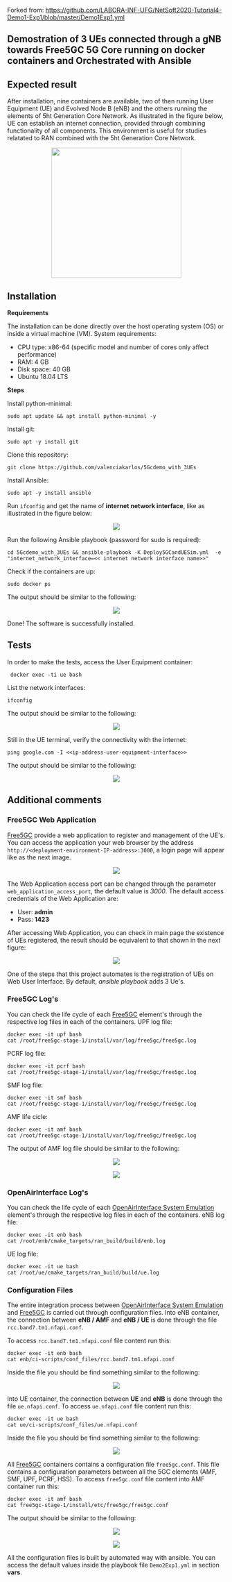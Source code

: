 
Forked from: https://github.com/LABORA-INF-UFG/NetSoft2020-Tutorial4-Demo1-Exp1/blob/master/Demo1Exp1.yml
## Demostration of 3 UEs connected through a gNB towards Free5GC 5G Core running on docker containers and Orchestrated with Ansible

## Expected result
After installation, nine containers are available, two of then running User Equipment (UE) and Evolved Node B (eNB) and the others running the elements of 5ht Generation Core Network. As illustrated in the figure below, UE can establish an internet connection, provided through combining functionality of all components. This environment is useful for studies relatated to RAN combined with the 5ht Generation Core Network.
<p align="center">
    <img src="images/demo2-exp1.png" height="300"/> 
</p>

## Installation

**Requirements**

The installation can be done directly over the host operating system (OS) or inside a virtual machine (VM). System requirements:
* CPU type: x86-64 (specific model and number of cores only affect performance)
* RAM: 4 GB
* Disk space: 40 GB
* Ubuntu 18.04 LTS

**Steps**

Install python-minimal:
```
sudo apt update && apt install python-minimal -y
```

Install git:
```
sudo apt -y install git
```

Clone this repository:
```
git clone https://github.com/valenciakarlos/5Gcdemo_with_3UEs
```

Install Ansible:
```
sudo apt -y install ansible
```

Run ```ifconfig``` and get the name of **internet network interface**, like as illustrated in the figure below:
<p align="center">
    <img src="images/if_config.PNG"/> 
</p>

Run the following Ansible playbook (password for sudo is required):
```
cd 5Gcdemo_with_3UEs && ansible-playbook -K Deploy5GCandUESim.yml  -e  "internet_network_interface=<< internet network interface name>>"
```

Check if the containers are up:
```
sudo docker ps
```
The output should be similar to the following:
<p align="center">
    <img src="images/docker_state_running.png"/> 
</p>

Done! The software is successfully installed.

## Tests

In order to make the tests, access the User Equipment container: 
``` 
 docker exec -ti ue bash 
```
 
 List the network interfaces:
```
ifconfig
```

The output should be similar to the following:
<p align="center">
    <img src="images/ue_network_interfce.png"/> 
</p>

Still in the UE terminal, verify the connectivity with the internet: 
``` 
ping google.com -I <<ip-address-user-equipment-interface>> 
```

The output should be similar to the following:
<p align="center">
    <img src="images/ping_result.png"/> 
</p>

## Additional comments
### Free5GC Web Application
[Free5GC](https://www.free5gc.org/) provide a web application to register and management of the UE's. You can access the application your web browser by the address ```http://<deployment-environment-IP-address>:3000```, a login page will appear like as the next image.
<p align="center">
    <img src="images/web_ui_login.png"/> 
</p>

The Web Application access port can be changed through the parameter ```web_application_access_port```, the default value is _3000_. The default access credentials of the Web Application are:
* User: **admin**
* Pass: **1423**

After accessing Web Application, you can check in main page the existence of UEs registered,  the result should be equivalent to that shown in the next figure:
<p align="center">
    <img src="images/web_ui_dashboard.png"/> 
</p>

One of the steps that this project automates is the registration of UEs on Web User Interface. By default, _ansible playbook_ adds 3 Ue's.

### Free5GC Log's
You can check the life cycle of each [Free5GC](https://www.free5gc.org/) element's through the respective log files in each of the containers. 
UPF log file:
```
docker exec -it upf bash
cat /root/free5gc-stage-1/install/var/log/free5gc/free5gc.log
```
PCRF log file:
```
docker exec -it pcrf bash
cat /root/free5gc-stage-1/install/var/log/free5gc/free5gc.log
```
SMF log file:
```
docker exec -it smf bash
cat /root/free5gc-stage-1/install/var/log/free5gc/free5gc.log
```
AMF life cicle:
```
docker exec -it amf bash
cat /root/free5gc-stage-1/install/var/log/free5gc/free5gc.log
```
The output of AMF log file should be similar to the following:
<p align="center">
    <img src="images/amf_life_cicle_log.png"/> 
</p>
<p align="center">
    <img src="images/amf_life_cicle_log_2.png"/> 
</p>

### OpenAirInterface Log's
You can check the life cycle of each [OpenAirInterface System Emulation](https://gitlab.eurecom.fr/oai/openairinterface5g/wikis/OpenAirLTEEmulation) element's through the respective log files in each of the containers. 
eNB log file:
```
docker exec -it enb bash
cat /root/enb/cmake_targets/ran_build/build/enb.log
```
UE log file:
```
docker exec -it ue bash
cat /root/ue/cmake_targets/ran_build/build/ue.log
```

### Configuration Files
The entire integration process between [OpenAirInterface System Emulation](https://gitlab.eurecom.fr/oai/openairinterface5g/wikis/OpenAirLTEEmulation) and [Free5GC](https://www.free5gc.org/) is carried out through configuration files. Into eNB container, the connection between **eNB / AMF** and **eNB / UE** is done through the file ``` rcc.band7.tm1.nfapi.conf ```.

To access ``` rcc.band7.tm1.nfapi.conf ``` file content run this:
```
docker exec -it enb bash
cat enb/ci-scripts/conf_files/rcc.band7.tm1.nfapi.conf
```
Inside the file you should be find something similar to the following:
<p align="center">
    <img src="images/rcc_band7_tm1_nfapi.png"/> 
</p>

Into UE container, the connection between **UE** and **eNB** is done through the file ``` ue.nfapi.conf ```.
To access ``` ue.nfapi.conf ``` file content run this:
```
docker exec -it ue bash
cat ue/ci-scripts/conf_files/ue.nfapi.conf
```
Inside the file you should be find something similar to the following:
<p align="center">
    <img src="images/ue_nfapi.png"/> 
</p>

All [Free5GC](https://www.free5gc.org/) containers contains a configuration file ``` free5gc.conf ```. This file contains a configuration parameters between all the 5GC elements (AMF, SMF, UPF, PCRF, HSS).
To access ``` free5gc.conf ``` file content into AMF container run this:
```
docker exec -it amf bash
cat free5gc-stage-1/install/etc/free5gc/free5gc.conf
```
 The output should be similar to the following:
<p align="center">
    <img src="images/free5gc_conf_1.png"/> 
</p>
<p align="center">
    <img src="images/free5gc_conf_2.png"/> 
</p>

All the configuration files is built by automated way with ansible. You can access the default values inside the playbook file ``` Demo2Exp1.yml ``` in section **vars**.
